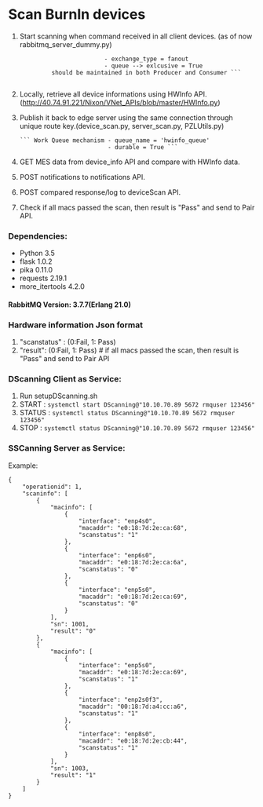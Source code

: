 # Scan BurnIn devices

1. Start scanning when command received in all client devices. (as of now rabbitmq_server_dummy.py)

    ``` Fanout mechanism    - exchange = 'devicescan'
                            - exchange_type = fanout
                            - queue --> exlcusive = True
             should be maintained in both Producer and Consumer ```
            
2. Locally, retrieve all device informations using HWInfo API.(http://40.74.91.221/Nixon/VNet_APIs/blob/master/HWInfo.py)
3. Publish it back to edge server using the same connection through unique route key.(device_scan.py, server_scan.py, PZLUtils.py)

       ``` Work Queue mechanism - queue_name = 'hwinfo_queue'
                                - durable = True ```
                            
5. GET MES data from device_info API and compare with HWInfo data.
6. POST notifications to notifications API.
7. POST compared response/log to deviceScan API.
8. Check if all macs passed the scan, then result is "Pass" and send to Pair API.

### **Dependencies:**

* Python 3.5
* flask 1.0.2
* pika 0.11.0
* requests 2.19.1
* more_itertools 4.2.0

#### RabbitMQ Version: 3.7.7(Erlang 21.0)

### Hardware information Json format
1. "scanstatus" : (0:Fail, 1: Pass)
2. "result": (0:Fail, 1: Pass) # if all macs passed the scan, then result is "Pass" and send to Pair API

### DScanning Client as Service:
1. Run setupDScanning.sh
2. START  : ```systemctl start DScanning@"10.10.70.89 5672 rmquser 123456"```
3. STATUS : ```systemctl status DScanning@"10.10.70.89 5672 rmquser 123456"```
4. STOP   : ```systemctl status DScanning@"10.10.70.89 5672 rmquser 123456"```

### SSCanning Server as Service:


Example:

```
{
    "operationid": 1,
    "scaninfo": [
        {
            "macinfo": [
                {
                    "interface": "enp4s0",
                    "macaddr": "e0:18:7d:2e:ca:68",
                    "scanstatus": "1"
                },
                {
                    "interface": "enp6s0",
                    "macaddr": "e0:18:7d:2e:ca:6a",
                    "scanstatus": "0"
                },
                {
                    "interface": "enp5s0",
                    "macaddr": "e0:18:7d:2e:ca:69",
                    "scanstatus": "0"
                }
            ],
            "sn": 1001,
            "result": "0"
        },
        {
            "macinfo": [
                {
                    "interface": "enp5s0",
                    "macaddr": "e0:18:7d:2e:ca:69",
                    "scanstatus": "1"
                },
                {
                    "interface": "enp2s0f3",
                    "macaddr": "00:18:7d:a4:cc:a6",
                    "scanstatus": "1"
                },
                {
                    "interface": "enp8s0",
                    "macaddr": "e0:18:7d:2e:cb:44",
                    "scanstatus": "1"
                }
            ],
            "sn": 1003,
            "result": "1"
        }
    ]
}

```